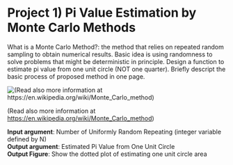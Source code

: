 # Project 1) Pi Value Estimation by Monte Carlo Methods
 
What is a Monte Carlo Method?: the method that relies on repeated random sampling to obtain numerical results. Basic idea is using randomness to solve problems that might be deterministic in principle. Design a function to estimate pi value from one unit circle (NOT one quarter). Briefly descript the basic process of proposed method in one page.

![(Read also more information at https://en.wikipedia.org/wiki/Monte_Carlo_method)](https://upload.wikimedia.org/wikipedia/commons/8/84/Pi_30K.gif)

(Read also more information at https://en.wikipedia.org/wiki/Monte_Carlo_method)

**Input argument**: Number of Uniformly Random Repeating (integer variable defined by N)  
**Output argument**: Estimated Pi Value from One Unit Circle  
**Output Figure**: Show the dotted plot of estimating one unit circle area
